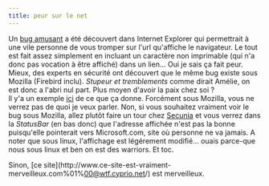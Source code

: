 ```yaml
---
title: peur sur le net
---
```


Un [bug
amusant](http://www.theage.com.au/articles/2003/12/12/1071125632006.html) a
été découvert dans Internet Explorer qui permettrait à une vile personne de
vous tromper sur l'url qu'affiche le navigateur. Le tout est fait assez
simplement en incluant un caractère non imprimable (qui n'a donc pas vocation
à être affiché) dans un lien... Oui je sais ça fait peur.  
Mieux, des experts en sécurité ont découvert que le même bug existe sous
Mozilla (Firebird inclu). _Stupeur et tremblements_ comme dirait Amélie, on
est donc a l'abri nul part. Plus moyen d'avoir la paix chez soi ?  
Il y'a un exemple [ici](http://www.zapthedingbat.com/security/ex01/vun1.htm)
de ce que ça donne. Forcément sous Mozilla, vous ne verrez pas de quoi je veux
parler. Non, si vous souhaitez vraiment voir le bug sous Mozilla, allez plutôt
faire un tour chez
[Secunia](http://www.secunia.com/internet_explorer_address_bar_spoofing_test/)
et vous verrez dans la _StatusBar_ (en bas donc) que l'adresse affichée n'est
pas la bonne puisqu'elle pointerait vers Microsoft.com, site où personne ne va
jamais. A noter que sous linux, l'affichage est légérement modifié... ouais
parce-que nous sous linux et ben on est des warriors. Et toc.

Sinon, [ce site](http://www.ce-site-est-vraiment-
merveilleux.com%01%00@wtf.cyprio.net/) est merveilleux.

